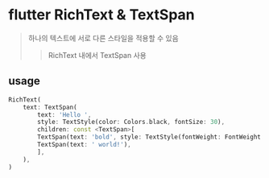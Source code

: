 # flutter RichText & TextSpan

> 하나의 텍스트에 서로 다른 스타일을 적용할 수 있음
>
> > RichText 내에서 TextSpan 사용

## usage

```dart
RichText(
    text: TextSpan(
        text: 'Hello ',
        style: TextStyle(color: Colors.black, fontSize: 30),
        children: const <TextSpan>[
        TextSpan(text: 'bold', style: TextStyle(fontWeight: FontWeight.bold)),
        TextSpan(text: ' world!'),
        ],
    ),
)
```
